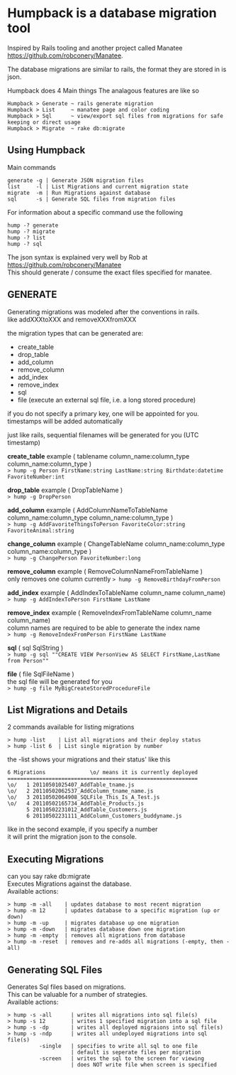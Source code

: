 Humpback is a database migration tool
=====================================
Inspired by Rails tooling and another project called Manatee https://github.com/robconery/Manatee.

The database migrations are similar to rails, the format they are stored in is json.

Humpback does 4 Main things
The analagous features are like so

    Humpback > Generate ~ rails generate migration
    Humpback > List     ~ manatee page and color coding
    Humpback > Sql      ~ view/export sql files from migrations for safe keeping or direct usage
    Humpback > Migrate  ~ rake db:migrate




Using Humpback
------------------------------

Main commands  

    generate -g | Generate JSON migration files  
    list     -l | List Migrations and current migration state  
    migrate  -m | Run Migrations against database  
    sql      -s | Generate SQL files from migration files  


For information about a specific command use the following  

    hump -? generate  
    hump -? migrate  
    hump -? list  
    hump -? sql  


The json syntax is explained very well by Rob at https://github.com/robconery/Manatee  
This should generate / consume the exact files specified for manatee.  



GENERATE
------------------------------

Generating migrations was modeled after the conventions in rails.  
like addXXXtoXXX and removeXXXfromXXX  

the migration types that can be generated are:

  + create_table
  + drop_table
  + add_column
  + remove_column
  + add_index
  + remove_index
  + sql
  + file (execute an external sql file, i.e. a long stored procedure)

if you do not specify a primary key, one will be appointed for you.  
timestamps will be added automatically  

just like rails, sequential filenames will be generated for you (UTC timestamp)  

**create_table** example ( tablename column_name:column_type column_name:column_type )  
    `> hump -g Person FirstName:string LastName:string Birthdate:datetime FavoriteNumber:int`

**drop_table** example ( DropTableName )  
    `> hump -g DropPerson`

**add_column** example ( AddColumnNameToTableName column_name:column_type column_name:column_type  )  
    `> hump -g AddFavoriteThingsToPerson FavoriteColor:string FavoriteAnimal:string`

**change_column** example ( ChangeTableName column_name:column_type column_name:column_type )  
    `> hump -g ChangePerson FavoriteNumber:long`

**remove_column** example ( RemoveColumnNameFromTableName )  
only removes one column currently
    `> hump -g RemoveBirthdayFromPerson`

**add_index** example ( AddIndexToTableName  column_name column_name)  
    `> hump -g AddIndexToPerson FirstName LastName`

**remove_index** example ( RemoveIndexFromTableName  column_name column_name)  
column names are required to be able to generate the index name  
    `> hump -g RemoveIndexFromPerson FirstName LastName`

**sql** ( sql SqlString )  
    `> hump -g sql ""CREATE VIEW PersonView AS SELECT FirstName,LastName from Person""`

**file** ( file SqlFileName )  
the sql file will be generated for you  
    `> hump -g file MyBigCreateStoredProcedureFile`



List Migrations and Details
---------------------------

2 commands available for listing migrations

    > hump -list    | List all migrations and their deploy status
    > hump -list 6  | List single migration by number

the -list shows your migrations and their status' like this  

    6 Migrations              \o/ means it is currently deployed
    ============================================================
    \o/   1 20110501025407_AddTable_tname.js
    \o/   2 20110502062537_AddColumn_tname_name.js
    \o/   3 20110502064908_SQLFile_This_Is_A_Test.js
    \o/   4 20110502165734_AddTable_Products.js
          5 20110502231012_AddTable_Customers.js
          6 20110502231111_AddColumn_Customers_buddyname.js
      
like in the second example, if you specify a number  
it will print the migration json to the console.  



Executing Migrations
--------------------
can you say rake db:migrate  
Executes Migrations against the database.  
Available actions:  

    > hump -m -all    | updates database to most recent migration
    > hump -m 12      | updates database to a specific migration (up or down)
    > hump -m -up     | migrates database up one migration
    > hump -m -down   | migrates database down one migration
    > hump -m -empty  | removes all migrations from database
    > hump -m -reset  | removes and re-adds all migrations (-empty, then -all)



Generating SQL Files
--------------------

Generates Sql files based on migrations.  
This can be valuable for a number of strategies.  
Available actions:  

    > hump -s -all      | writes all migrations into sql file(s)
    > hump -s 12        | writes 1 specified migration into a sql file
    > hump -s -dp       | writes all deployed migraions into sql file(s)
    > hump -s -ndp      | writes all undeployed migrations into sql file(s)
              -single   | specifies to write all sql to one file
                        | default is seperate files per migration
              -screen   | writes the sql to the screen for viewing
                        | does NOT write file when screen is specified
